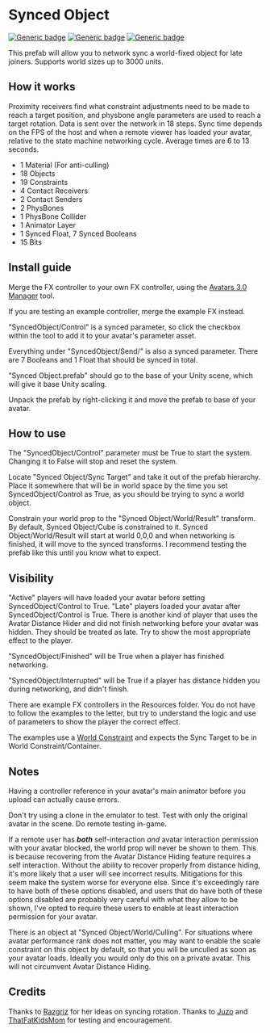 # Synced Object
  
[![Generic badge](https://img.shields.io/badge/Unity-2019.4.31f1-informational.svg)](https://unity3d.com/unity/whats-new/2019.4.31)
[![Generic badge](https://img.shields.io/badge/SDK-AvatarSDK3-informational.svg)](https://vrchat.com/home/download)
[![Generic badge](https://img.shields.io/github/downloads/VRLabs/Synced-Object/total?label=Downloads)](https://github.com/VRLabs/Synced-Object/releases/latest)

This prefab will allow you to network sync a world-fixed object for late joiners. Supports world sizes up to 3000 units.

## How it works

Proximity receivers find what constraint adjustments need to be made to reach a target position, and physbone angle parameters are used to reach a target rotation. Data is sent over the network in 18 steps. Sync time depends on the FPS of the host and when a remote viewer has loaded your avatar, relative to the state machine networking cycle. Average times are 6 to 13 seconds.

- 1 Material (For anti-culling)
- 18 Objects
- 19 Constraints
- 4 Contact Receivers
- 2 Contact Senders
- 2 PhysBones
- 1 PhysBone Collider
- 1 Animator Layer
- 1 Synced Float, 7 Synced Booleans
- 15 Bits
 
## Install guide

Merge the FX controller to your own FX controller, using the [Avatars 3.0 Manager](https://github.com/VRLabs/Avatars-3.0-Manager) tool.

If you are testing an example controller, merge the example FX instead.

"SyncedObject/Control" is a synced parameter, so click the checkbox within the tool to add it to your avatar's parameter asset.

Everything under "SyncedObject/Send/" is also a synced parameter. There are 7 Booleans and 1 Float that should be synced in total.

"Synced Object.prefab" should go to the base of your Unity scene, which will give it base Unity scaling.

Unpack the prefab by right-clicking it and move the prefab to base of your avatar.

## How to use

The "SyncedObject/Control" parameter must be True to start the system. Changing it to False will stop and reset the system.

Locate "Synced Object/Sync Target" and take it out of the prefab hierarchy. Place it somewhere that will be in world space by the time you set SyncedObject/Control as True, as you should be trying to sync a world object.

Constrain your world prop to the "Synced Object/World/Result" transform. By default, Synced Object/Cube is constrained to it. Synced Object/World/Result will start at world 0,0,0 and when networking is finished, it will move to the synced transforms. I recommend testing the prefab like this until you know what to expect.

## Visibility

"Active" players will have loaded your avatar before setting SyncedObject/Control to True. "Late" players loaded your avatar after SyncedObject/Control is True. There is another kind of player that uses the Avatar Distance Hider and did not finish networking before your avatar was hidden. They should be treated as late. Try to show the most appropriate effect to the player.

"SyncedObject/Finished" will be True when a player has finished networking.

"SyncedObject/Interrupted" will be True if a player has distance hidden you during networking, and didn't finish.

There are example FX controllers in the Resources folder. You do not have to follow the examples to the letter, but try to understand the logic and use of parameters to show the player the correct effect.

The examples use a [World Constraint](https://github.com/VRLabs/World-Constraint) and expects the Sync Target to be in World Constraint/Container.

## Notes

Having a controller reference in your avatar's main animator before you upload can actually cause errors.

Don't try using a clone in the emulator to test. Test with only the original avatar in the scene. Do remote testing in-game.

If a remote user has _**both**_ self-interaction *and* avatar interaction permission with your avatar blocked, the world prop will never be shown to them. This is because recovering from the Avatar Distance Hiding feature requires a self interaction. Without the ability to recover properly from distance hiding, it's more likely that a user will see incorrect results. Mitigations for this seem make the system worse for everyone else. Since it's exceedingly rare to have both of these options disabled, and users that do have both of these options disabled are probably very careful with what they allow to be shown, I've opted to require these users to enable at least interaction permission for your avatar.

There is an object at "Synced Object/World/Culling". For situations where avatar performance rank does not matter, you may want to enable the scale constraint on this object by default, so that you will be unculled as soon as your avatar loads. Ideally you would only do this on a private avatar. This will not circumvent Avatar Distance Hiding.

## Credits

Thanks to [Razgriz](https://github.com/rrazgriz) for her ideas on syncing rotation. Thanks to [Juzo](https://github.com/JuzoVR) and [ThatFatKidsMom](https://github.com/ThatFatKidsMom) for testing and encouragement.
